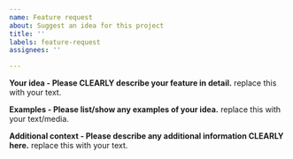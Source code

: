 ```yaml
---
name: Feature request
about: Suggest an idea for this project
title: ''
labels: feature-request
assignees: ''

---
```


**Your idea - Please CLEARLY describe your feature in detail.**
replace this with your text.

**Examples - Please list/show any examples of your idea.**
replace this with your text/media.

**Additional context - Please describe any additional information CLEARLY here.**
replace this with your text.
